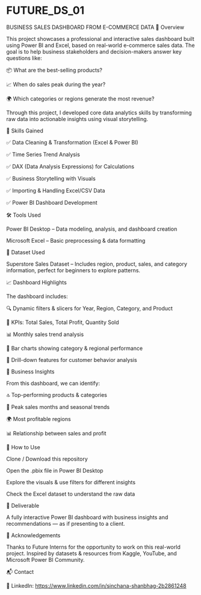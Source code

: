 # FUTURE_DS_01
BUSINESS SALES DASHBOARD FROM E-COMMERCE DATA
📝 Overview

This project showcases a professional and interactive sales dashboard built using Power BI and Excel, based on real-world e-commerce sales data. The goal is to help business stakeholders and decision-makers answer key questions like:

📦 What are the best-selling products?

📈 When do sales peak during the year?

🌍 Which categories or regions generate the most revenue?

Through this project, I developed core data analytics skills by transforming raw data into actionable insights using visual storytelling.

🧠 Skills Gained

✅ Data Cleaning & Transformation (Excel & Power BI)

✅ Time Series Trend Analysis

✅ DAX (Data Analysis Expressions) for Calculations

✅ Business Storytelling with Visuals

✅ Importing & Handling Excel/CSV Data

✅ Power BI Dashboard Development

🛠 Tools Used

Power BI Desktop – Data modeling, analysis, and dashboard creation

Microsoft Excel – Basic preprocessing & data formatting

📂 Dataset Used

Superstore Sales Dataset – Includes region, product, sales, and category information, perfect for beginners to explore patterns.

📈 Dashboard Highlights

The dashboard includes:

🔍 Dynamic filters & slicers for Year, Region, Category, and Product

📌 KPIs: Total Sales, Total Profit, Quantity Sold

📊 Monthly sales trend analysis

📍 Bar charts showing category & regional performance

🎯 Drill-down features for customer behavior analysis

🎯 Business Insights

From this dashboard, we can identify:

🔝 Top-performing products & categories

📅 Peak sales months and seasonal trends

🌍 Most profitable regions

📊 Relationship between sales and profit

🚀 How to Use

Clone / Download this repository

Open the .pbix file in Power BI Desktop

Explore the visuals & use filters for different insights

Check the Excel dataset to understand the raw data

📌 Deliverable

A fully interactive Power BI dashboard with business insights and recommendations — as if presenting to a client.

🙌 Acknowledgements

Thanks to Future Interns for the opportunity to work on this real-world project. Inspired by datasets & resources from Kaggle, YouTube, and Microsoft Power BI Community.

📬 Contact

💼 LinkedIn: https://www.linkedin.com/in/sinchana-shanbhag-2b2861248
